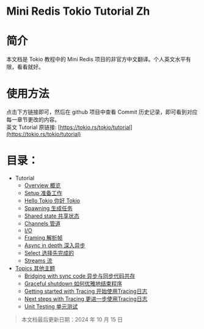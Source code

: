 # Mini Redis Tokio Tutorial Zh

# 简介

本文档是 Tokio 教程中的 Mini Redis 项目的非官方中文翻译。个人英文水平有限，看看就好。

# 使用方法

点击下方链接即可，然后在 github 项目中查看 Commit 历史记录，即可看到对应每一章节更改的内容。\
英文 Tutorial 原链接: [https://tokio.rs/tokio/tutorial](https://tokio.rs/tokio/tutorial)

# 目录：

- Tutorial
  - [Overview 概览](./pages/Overview.md)
  - [Setup 准备工作](./pages/Setup.md)
  - [Hello Tokio 你好 Tokio](./pages/HelloTokio.md)
  - [Spawning 生成任务](./pages/Spawning.md)
  - [Shared state 共享状态](./pages/Sharedstate.md)
  - [Channels 管道](./pages/Channels.md) 
  - [I/O](./pages/IO.md)
  - [Framing 解析帧](./pages/Framing.md)
  - [Async in depth 深入异步](./pages/Asyncindepth.md)
  - [Select 选择先完成的](./pages/Select.md)
  - [Streams 流](./pages/Streams.md)
- [Topics 其他主题](./pages/Topics.md)
  - [Bridging with sync code 异步与同步代码共存](./pages/Bridgingwithsynccode.md)
  - [Graceful shutdown 如何优雅地结束程序](./pages/Gracefulshutdown.md)
  - [Getting started with Tracing 开始使用Tracing日志](./pages/Tracing.md)
  - [Next steps with Tracing 更进一步使用Tracing日志](./pages/TracingNext.md)
  - [Unit Testing 单元测试](./pages/UnitTesting.md)

> 本文档最后更新日期：2024 年 10 月 15 日
